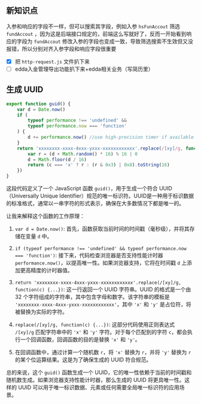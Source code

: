 ## 新知识点

入参和响应的字段不一样，但可以搜索其字段，例如入参 `hsFunAccout` 筛选 `fundAccout` ，因为这是后端接口规定的，前端这么写就好了，反而一开始看到响应的字段为 `fundAccout` 修改入参的字段也变成一致，导致筛选搜索不生效但又没报错，所以分别对齐入参字段和响应字段很重要

- [x] 把 `http-request.js` 文件扒下来
- [ ] edda入金管理导出功能扒下来+edda相关业务（写简历里）

## 生成 UUID

```js
export function guid() {
    var d = Date.now()
    if (
        typeof performance !== 'undefined' &&
        typeof performance.now === 'function'
    ) {
        d += performance.now() //use high-precision timer if available
    }
    return 'xxxxxxxx-xxxx-4xxx-yxxx-xxxxxxxxxxxx'.replace(/[xy]/g, function(c) {
        var r = (d + Math.random() * 16) % 16 | 0
        d = Math.floor(d / 16)
        return (c === 'x' ? r : (r & 0x3) | 0x8).toString(16)
    })
}
```

这段代码定义了一个 JavaScript 函数 `guid()`，用于生成一个符合 UUID（Universally Unique Identifier）规范的唯一标识符。UUID是一种用于标识数据的标准格式，通常以一串字符的形式表示，确保在大多数情况下都是唯一的。

让我来解释这个函数的工作原理：

1. `var d = Date.now()`: 首先，函数获取当前时间的时间戳（毫秒级），并将其存储在变量 `d` 中。

2. `if (typeof performance !== 'undefined' && typeof performance.now === 'function')`: 接下来，代码检查浏览器是否支持性能计时器 `performance.now()`，以提高唯一性。如果浏览器支持，它将在时间戳 `d` 上添加更高精度的计时器值。

3. `return 'xxxxxxxx-xxxx-4xxx-yxxx-xxxxxxxxxxxx'.replace(/[xy]/g, function(c) {...})`: 这一行返回一个 UUID 字符串。UUID 的格式是一个由 32 个字符组成的字符串，其中包含字母和数字。该字符串的模板是 `'xxxxxxxx-xxxx-4xxx-yxxx-xxxxxxxxxxxx'`，其中 `'x'` 和 `'y'` 是占位符，将被替换为实际的字符。

4. `replace(/[xy]/g, function(c) {...})`: 这部分代码使用正则表达式 `/[xy]/g` 匹配字符串中的 `'x'` 和 `'y'` 字符。对于每个匹配到的字符 `c`，都会执行一个回调函数，回调函数的目的是替换 `'x'` 和 `'y'`。

5. 在回调函数中，通过计算一个随机数 `r`，将 `'x'` 替换为 `r`，并将 `'y'` 替换为 `r` 的某个位运算结果。这是为了确保生成的 UUID 符合规范。

总的来说，这个 `guid()` 函数生成一个 UUID，它的唯一性依赖于当前的时间戳和随机数生成。如果浏览器支持性能计时器，那么生成的 UUID 将更具唯一性。这样的 UUID 可以用于唯一标识数据、元素或任何需要全局唯一标识符的应用场景。